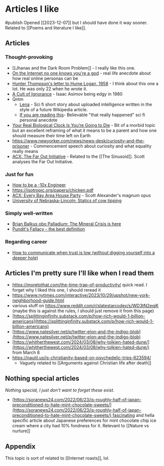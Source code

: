 # Articles I like
#publish
Opened [[2023-12-07]] but I should have done it way sooner. Related to [[Poems and literature I like]].

## Articles
### Thought-provoking
- [[Jhanas and the Dark Room Problem]] - I really like this one.
- [On the Internet no one knows you're a god](https://www.drorpoleg.com/on-the-internet-nobodys-knows-youre/) - real life anecdote about how real online personas can be
- [Hunter Thompson's letter to Hume Logan, 1958](https://fs.blog/hunter-s-thompson-to-hume-logan/) - I think about this one a lot. He was only 22 when he wrote it.
- [A Cult of Ignorance](https://aphelis.net/wp-content/uploads/2012/04/ASIMOV_1980_Cult_of_Ignorance.pdf) - Isaac Asimov being edgy in 1980
- Qntm
    - [Lena](https://qntm.org/mmacevedo) - Sci fi short story about uploaded intelligence written in the style of a future Wikipedia article. 
    - [If you are reading this](https://qntm.org/readin)- Believable "that really happened" sci fi personal anecdote
- [Your Real Biological Clock Is You’re Going to Die](https://hmmdaily.com/2018/10/18/your-real-biological-clock-is-youre-going-to-die/) - Bit of a morbid topic but an excellent reframing of what it means to be a parent and how one should measure their time left on Earth
- https://www.newyorker.com/news/news-desk/curiosity-and-the-prisoner - Commencement speech about curiosity and what equality really means
- [ACX: The Far Out Initiative](https://www.astralcodexten.com/p/profile-the-far-out-initiative) - Related to the [[The Sinusoid]]. Scott analyses the Far Out Initiative.

### Just for fun
- [How to be a -10x Engineer](https://taylor.town/-10x)
- https://isotropic.org/papers/chicken.pdf
- [ACX: Every Bay Area House Party](https://www.astralcodexten.com/p/every-bay-area-house-party) - Scott Alexander's magnum opus
- [University of Nebraska-Lincoln: Statics of cow tipping](http://emweb.unl.edu/Mechanics-Pages/Matt-Semke/The%20Statics%20of%20Cow%20Tipping.htm)

### Simply well-written
- [Brian Balkus obo Palladium: The Mineral Crisis is here](https://www.palladiummag.com/2022/08/08/the-mineral-conflict-is-here/)
- [Pundit's Fallacy - the best definition](https://www.jargondatabase.com/Category/Other/Logical-Fallacies-Jargon/Pundit's-Fallacy)

### Regarding career
- [How to communicate when trust is low (without digging yourself into a deeper hole)](https://charity.wtf/2023/08/17/how-to-communicate-when-trust-is-low-without-digging-yourself-into-a-deeper-hole)

## Articles I'm pretty sure I'll like when I read them
- https://moretothat.com/the-time-trap-of-productivity/ quick read. I forget why I liked this one, I should reread it
- https://www.nytimes.com/interactive/2023/10/29/upshot/new-york-neighborhood-guide.html
- various stuff on https://www.reddit.com/r/slatestarcodex/s/WD3tN2eqjK (maybe this is against the rules, I should just remove it from this page)
- [https://splittinginfinity.substack.com/p/how-rich-would-1-billion-americans](https://splittinginfinity.substack.com/p/how-rich-would-1-billion-americans)  
- [https://www.natesilver.net/p/twitter-elon-and-the-indigo-blob](https://www.natesilver.net/p/twitter-elon-and-the-indigo-blob)
- [https://whitherthewest.com/2024/03/08/why-tolkien-hated-dune/](https://whitherthewest.com/2024/03/08/why-tolkien-hated-dune/) from March 8
- https://nautil.us/is-christianity-based-on-psychedelic-trips-623594/
    - Vaguely related to [[Arguments against Christian life after death]]

## Nothing special articles
_Nothing special, I just don't want to forget these exist._
- [https://soranews24.com/2022/06/23/is-roughly-half-of-japan-preconditioned-to-hate-mint-chocolate-sweets/](https://soranews24.com/2022/06/23/is-roughly-half-of-japan-preconditioned-to-hate-mint-chocolate-sweets/) fascinating and hella specific article about Japanese preferences for mint chocolate chip ice cream where a city had 10% fondness for it. Relevant to [[Nature vs nurture]]

## Appendix
This topic is sort of related to [[Internet roasts]], lol.

